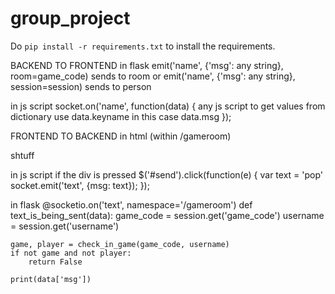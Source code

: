 # group_project

Do `pip install -r requirements.txt` to  install
the requirements.


BACKEND TO FRONTEND
in flask
emit('name', {'msg':  any string}, room=game_code) sends to room
or
emit('name', {'msg':  any string}, session=session) sends to person

in js script
socket.on('name', function(data) {
    any js script
    to get values from dictionary use data.keyname
    in this case data.msg
});


FRONTEND TO BACKEND
in html (within /gameroom)
<div id=send> 
    shtuff
</div>

in js script
if the div is pressed
$('#send').click(function(e) {
    var text = 'pop'
    socket.emit('text', {msg: text});
});

in flask
@socketio.on('text', namespace='/gameroom')
def text_is_being_sent(data):
    game_code = session.get('game_code')
    username = session.get('username')
    
    game, player = check_in_game(game_code, username)
    if not game and not player:
        return False

    print(data['msg'])